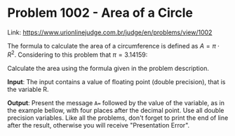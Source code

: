 # Problem 1002 - Area of a Circle

Link:
https://www.urionlinejudge.com.br/judge/en/problems/view/1002

The formula to calculate the area of a circumference is defined as $A = π \cdot R^2$. Considering to this problem that $π = 3.14159$:

Calculate the area using the formula given in the problem description.

**Input**:
The input contains a value of floating point (double precision), that is the variable R.

**Output**:
Present the message `A=` followed by the value of the variable, as in the example bellow, with four places after the decimal point. Use all double precision variables. Like all the problems, don't forget to print the end of line after the result, otherwise you will receive "Presentation Error".